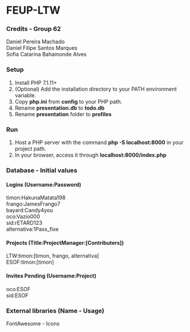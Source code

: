 # FEUP-LTW

### Credits - Group 62
Daniel Pereira Machado  
Daniel Filipe Santos Marques  
Sofia Catarina Bahamonde Alves  

### Setup
1. Install PHP 7.1.11+
2. (Optional) Add the installation directory to your PATH environment variable.
3. Copy **php.ini** from **config** to your PHP path.
4. Rename **presentation.db** to **todo.db**
5. Rename **presentation** folder to **profiles**

### Run
1. Host a PHP server with the command **php -S localhost:8000** in your project path.
2. In your browser, access it through **localhost:8000/index.php**

### Database - Initial values
#### Logins (Username:Password)
timon:HakunaMatata198  
frango:JamesFrango7  
bayard:Candy4you  
oco:Vazio000  
sid:rETARD123  
alternativa:1Pass_fixe  

#### Projects (Title:ProjectManager:[Contributers])
LTW:timon:[timon, frango, alternativa]  
ESOF:timon:[timon]  

#### Invites Pending (Username:Project)
oco:ESOF  
sid:ESOF  

### External libraries (Name - Usage)
FontAwesome - Icons  
